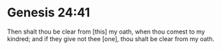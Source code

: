 # Genesis 24:41

Then shalt thou be clear from [this] my oath, when thou comest to my kindred; and if they give not thee [one], thou shalt be clear from my oath.